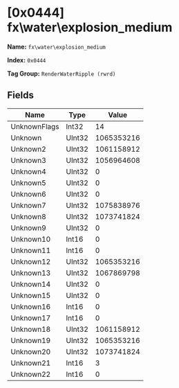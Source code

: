 # [0x0444] fx\water\explosion_medium

**Name:** ```fx\water\explosion_medium```

**Index:** ```0x0444```

**Tag Group:** ```RenderWaterRipple (rwrd)```

## Fields

Name	| Type	| Value
---	|---	|---	|
UnknownFlags	|Int32	|14
Unknown	|UInt32	|1065353216
Unknown2	|UInt32	|1061158912
Unknown3	|UInt32	|1056964608
Unknown4	|UInt32	|0
Unknown5	|UInt32	|0
Unknown6	|UInt32	|0
Unknown7	|UInt32	|1075838976
Unknown8	|UInt32	|1073741824
Unknown9	|UInt32	|0
Unknown10	|Int16	|0
Unknown11	|Int16	|0
Unknown12	|UInt32	|1065353216
Unknown13	|UInt32	|1067869798
Unknown14	|UInt32	|0
Unknown15	|UInt32	|0
Unknown16	|Int16	|0
Unknown17	|Int16	|0
Unknown18	|UInt32	|1061158912
Unknown19	|UInt32	|1065353216
Unknown20	|UInt32	|1073741824
Unknown21	|Int16	|3
Unknown22	|Int16	|0


